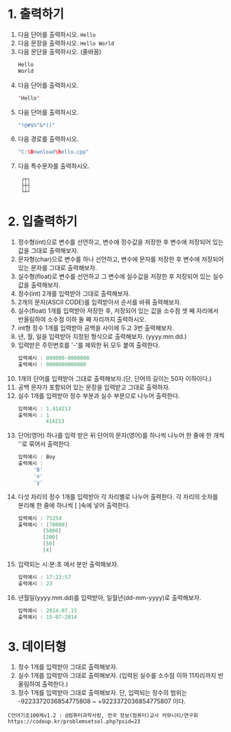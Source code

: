 # 1\. 출력하기

1. 다음 단어를 출력하시오. `Hello`
2. 다음 문장을 출력하시오. `Hello World`
3. 다음 문단을 출력하시오. (줄바꿈)
   ```java
   Hello
   World
   ```
4. 다음 단어를 출력하시오.
   ```java
   'Hello'
   ```
5. 다음 단어를 출력하시오.
   ```java
   "!@#$%^&*()"
   ```
6. 다음 경로를 출력하시오.
   ```java
   "C:\Download\hello.cpp"
   ```
7. 다음 특수문자를 출력하시오.
   ```java
    ┌┬┐
    ├┼┤
    └┴┘
   ```
# 2\. 입출력하기
1. 정수형(int)으로 변수를 선언하고, 변수에 정수값을 저장한 후  변수에 저장되어 있는 값을 그대로 출력해보자.
2. 문자형(char)으로 변수를 하나 선언하고, 변수에 문자를 저장한 후 변수에 저장되어 있는 문자를 그대로 출력해보자.
3. 실수형(float)로 변수를 선언하고 그 변수에 실수값을 저장한 후 저장되어 있는 실수값을 출력해보자.
4. 정수(int) 2개를 입력받아 그대로 출력해보자.
5. 2개의 문자(ASCII CODE)를 입력받아서 순서를 바꿔 출력해보자.
6. 실수(float) 1개를 입력받아 저장한 후, 저장되어 있는 값을 소수점 셋 째 자리에서 반올림하여 소수점 이하 둘 째 자리까지 출력하시오.
7. int형 정수 1개를 입력받아 공백을 사이에 두고 3번 출력해보자.
8. 년, 월, 일을 입력받아 지정된 형식으로 출력해보자. (yyyy.mm.dd.)
9. 입력받은 주민번호를 '-'를 제외한 뒤 모두 붙여 출력한다.
   ```java
   입력예시 : 000000-0000000
   출력예시 : 0000000000000
   ```
10. 1개의 단어를 입력받아 그대로 출력해보자.(단, 단어의 길이는 50자 이하이다.)
11. 공백 문자가 포함되어 있는 문장을 입력받고 그대로 출력하자.
12. 실수 1개를 입력받아 정수 부분과 실수 부분으로 나누어 출력한다.
      ```java
      입력예시 : 1.414213
      출력예시 : 1
               414213
      ```
13. 단어(영어) 하나를 입력 받은 뒤 단어의 문자(영어)를 하나씩 나누어 한 줄에 한 개씩 ''로 묶어서 출력한다.
    ```java
    입력예시 : Boy
    출력예시 :
         'B'
         'o'
         'y'
    ```
14. 다섯 자리의 정수 1개를 입력받아 각 자리별로 나누어 출력한다. 각 자리의 숫자를 분리해 한 줄에 하나씩 [ ]속에 넣어 출력한다.
    ```java
    입력예시 : 75254
    출력예시 : [70000]
            [5000]
            [200]
            [50]
            [4]
    ```
15. 입력되는 시:분:초 에서 분만 출력해보자.
    ```java
    입력예시 : 17:23:57
    출력예시 : 23
    ```
16. 년월일(yyyy.mm.dd)를 입력받아, 일월년(dd-mm-yyyy)로 출력해보자.
    ```java
    입력예시 : 2014.07.15
    출력예시 : 15-07-2014
    ```

# 3\. 데이터형
1. 정수 1개를 입력받아 그대로 출력해보자.
2. 실수 1개를 입력받아 그대로 출력해보자. (입력된 실수를 소수점 이하 11자리까지 반올림하여 출력한다.)
3. 정수 1개를 입력받아 그대로 출력해보자. 단, 입력되는 정수의 범위는 -9223372036854775808 ~ +9223372036854775807 이다.




```
C언어기초100제v1.2 : @컴퓨터과학사랑, 전국 정보(컴퓨터)교사 커뮤니티/연구회
https://codeup.kr/problemsetsol.php?psid=23
```